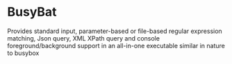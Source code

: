 # BusyBat
Provides standard input, parameter-based or file-based regular expression matching, Json query, XML XPath query and console foreground/background support in an all-in-one executable similar in nature to busybox
